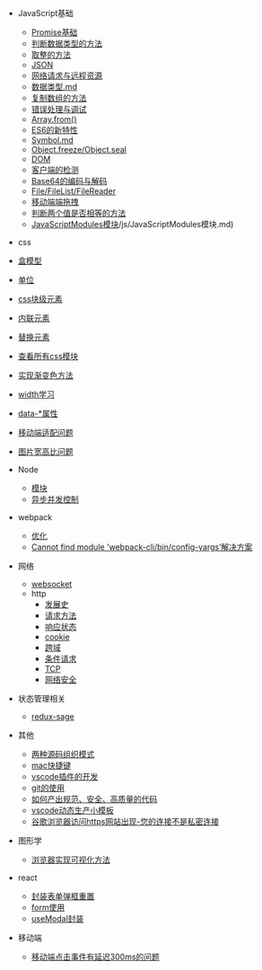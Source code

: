 
- JavaScript基础
  - [Promise基础](/js/promise.md)
  - [判断数据类型的方法](/js/判断数据类型的方法.md)
  - [取整的方法](/js/js取整数的方法.md)
  <!-- - [判断字符是否为整数的方法](/js/js判断字符是否为整数的方法.md)   -->
  - [JSON](/js/JSON.md)
  - [网络请求与远程资源](/js/网络请求与远程资源.md)  
  - [数据类型.md](/js/数据类型.md)
  - [复制数组的方法](/js/复制数组的方法.md)
  - [错误处理与调试](/js/错误处理与调试.md)
  - [Array.from()](/js/Array.from().md)
  - [ES6的新特性](/js/ES6的新特性.md)
  - [Symbol.md](/js/Symbol.md)
  - [Object.freeze/Object.seal](/js/Object.freeze_Object.seal.md)
  - [DOM](/js/dom/DOM.md)
  - [客户端的检测](/js/客户端的检测.md)
  - [Base64的编码与解码](/js/Base64的编码与解码.md)
  - [File/FileList/FileReader](/js/File_FileList_FileReader.md)
  - [移动端端拖拽](/js/移动端端拖拽.md)
  - [判断两个值是否相等的方法](/js/判断两个值是否相等的方法.md)
  - [JavaScriptModules模块]()/js/JavaScriptModules模块.md)
  
- css
 <!-- 完成第三章 -->

  - [盒模型](/css/盒模型.md)
  - [单位](/css/单位.md)
  - [css块级元素](/css/css块级元素.md)
  - [内联元素](/css/内联元素.md)
  - [替换元素](/css/替换元素.md)
  - [查看所有css模块](/css/css模块.md)
  - [实现渐变色方法](/css/实现渐变色方法.md)
  - [width学习](/css/width的学习.md)
  - [data-*属性](/css/data-*属性.md)
  - [移动端适配问题](/css/移动端适配问题.md)
  - [图片宽高比问题](/css/图片宽高比问题.md)

 
- Node
  <!-- - [创建子进程方式](/docs/child_process.md) -->
  - [模块](/docs/module.md)
  - [异步并发控制](/node/asynchronous_concurrency.md)

- webpack
  - [优化](/webpack/优化.md)
  - [Cannot find module 'webpack-cli/bin/config-yargs’解决方案](/webpack/问题.md)
  
- 网络
  - [websocket](/http/websocket.md)
  - http
    - [发展史](/http/http/HistoryOfDevelopment.md)
    - [请求方法](/http/http/method.md)
    - [响应状态](/http/http/status.md)
    - [cookie](/http/http/cookie.md)
    - [跨域](/http/http/CrossDomain.md)
    - [条件请求](/http/http/ConditionalRequest.md)
    - [TCP](/http/http/TCP.md)
    - [网络安全](/http/网络安全.md)
  <!-- - [https](/http/https.md) -->
  <!-- - [http2](/http/http2.md) -->
  <!-- - [http3](/http/http3.md) -->
  <!-- - [网络相关的面试题目](/http/网络相关的面试题目.md) -->
<!-- 
- 协议
  - [webSocket](/docs/webSocket.md) -->

- 状态管理相关
  - [redux-sage](/状态管理库/redux-sage.md)
 
  


- 其他
  - [两种源码组织模式](/other/两种源码组织模式.md)
  - [mac快捷键](/other/mac.md)
  - [vscode插件的开发](/other/vscode插件的开发.md)
  - [git的使用](/other/git.md)
  - [如何产出规范、安全、高质量的代码](/other/如何产出规范、安全、高质量的代码.md)
  - [vscode动态生产小模板](/other/vscode动态生产小模板.md)
  - [谷歌浏览器访问https网站出现-您的连接不是私密连接](/other/谷歌浏览器访问不安全https网址.md)
  
  <!-- - CSV -->

- 图形学
  - [浏览器实现可视化方法](/图形学/基础知识/浏览器实现可视化方法.md)

- react
   - [封装表单弹框重置](/react/封装表单弹框重置.md)
   - [form使用](/react/Form)
   - [useModal封装](/react/React/useModal/index.js)


- 移动端
  - [移动端点击事件有延迟300ms的问题](/mobile/移动端点击事件有延迟300ms的问题.md)